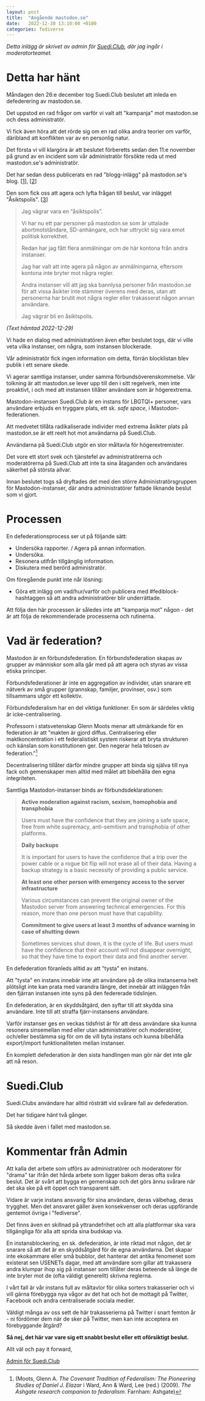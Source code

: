 ```yaml
---
layout: post
title:  "Angående mastodon.se"
date:   2022-12-30 13:10:00 +0100
categories: fediverse
---
```


*Detta inlägg är skrivet av admin för [Suedi.Club][4], där jag ingår i moderatorteamet.*
<!--more-->

# Detta har hänt

Måndagen den 26:e december tog Suedi.Club beslutet att inleda en defederering av mastodon.se.

Det uppstod en rad frågor om varför vi valt att "kampanja" mot mastodon.se och dess administratör.

Vi fick även höra att det rörde sig om en rad olika andra teorier om varför, däribland att konflikten var av en personlig natur.

Det första vi vill klargöra är att beslutet förberetts sedan den 11:e november på grund av en incident som vår administratör försökte reda ut med mastodon.se's administratör.

Det har sedan dess publicerats en rad "blogg-inlägg" på mastodon.se's blog. [[1]], [[2]]

Den som fick oss att agera och lyfta frågan till beslut, var inlägget "Åsiktspolis". [[3]]

>Jag vägrar vara en “åsiktspolis”.
>
>Vi har nu ett par personer på mastodon.se som är uttalade abortmotståndare, SD-anhängare, och har uttryckt sig vara emot politisk korrekthet.
>
>Redan har jag fått flera anmälningar om de här kontona från andra instanser.
>
>Jag har valt att inte agera på någon av anmälningarna, eftersom kontona inte bryter mot några regler.
>
>Andra instanser vill att jag ska bannlysa personer från mastodon.se för att vissa åsikter inte stämmer överens med deras, utan att personerna har brutit mot några regler eller trakasserat någon annan användare.
>
>Jag vägrar bli en åsiktspolis.

*(Text hämtad 2022-12-29)*

Vi hade en dialog med administratören även efter beslutet togs, där vi ville veta vilka instanser, om några, som instansen blockerade.

Vår administratör fick ingen information om detta, förrän blocklistan blev publik i ett senare skede.

Vi agerar samtliga instanser, under samma förbundsöverenskommelse. Vår tolkning är att mastodon.se lever upp till den i sitt regelverk, men inte proaktivt, i och med att instansen tillåter användare som är högerextrema. 

Mastodon-instansen Suedi.Club är en instans för LBGTQI+ personer, vars användare erbjuds en tryggare plats, ett sk. *safe space*, i Mastodon-federationen.

Att medvetet tillåta radikaliserade individer med extrema åsikter plats på mastodon.se är ett reelt hot mot användarna på Suedi.Club.

Användarna på Suedi.Club utgör en stor måltavla för högerextremister.

Det vore ett stort svek och tjänstefel av administratörerna och moderatörerna på Suedi.Club att inte ta sina åtaganden och användares säkerhet på största allvar.

Innan beslutet togs så dryftades det med den större Administratörsgruppen för Mastodon-instanser, där andra administratörer fattade liknande beslut som vi gjort.

# Processen

En defederationsprocess ser ut på följande sätt:

* Undersöka rapporter. / Agera på annan information.
* Undersöka.
* Resonera utifrån tillgänglig information.
* Diskutera med berörd administratör.

Om föregående punkt inte når lösning:

* Göra ett inlägg om vad/hur/varför och publicera med #fediblock-hashtaggen så att andra administratörer blir underrättade.

Att följa den här processen är således inte att "kampanja mot" någon - det är att följa de rekommenderade processerna och rutinerna.

# Vad är federation?

Mastodon är en förbundsfederation. En förbundsfederation skapas av grupper av människor som alla går med på att agera och styras av vissa etiska principer.

Förbundsfederationer är inte en aggregation av individer, utan snarare ett nätverk av små grupper (grannskap, familjer, provinser, osv.) som tillsammans utgör ett kollektiv.

Förbundsfederalism har en del viktiga funktioner. En som är särdeles viktig är icke-centralisering.

Professorn i statsvetenskap Glenn Moots menar att utmärkande för en federation är att "makten är gjord diffus. Centralisering eller maktkoncentration i ett federalistiskt system riskerar att bryta strukturen och känslan som konstitutionen ger. Den negerar hela telosen av federation."[^1]

Decentralisering tillåter därför mindre grupper att binda sig själva till nya fack och gemenskaper men alltid med målet att bibehålla den egna integriteten.

Samtliga Mastodon-instanser binds av förbundsdeklarationen:

>**Active moderation against racism, sexism, homophobia and transphobia**
>
>Users must have the confidence that they are joining a safe space, free from white supremacy, anti-semitism and transphobia of other platforms.
>
>**Daily backups**
>
>It is important for users to have the confidence that a trip over the power cable or a rogue bit flip will not erase all of their data. Having a backup strategy is a basic necessity of providing a public service.
>
>**At least one other person with emergency access to the server infrastructure**
>
>Various circumstances can prevent the original owner of the Mastodon server from answering technical emergencies. For this reason, more than one person must have that capability.
>
>**Commitment to give users at least 3 months of advance warning in case of shutting down**
>
>Sometimes services shut down, it is the cycle of life. But users must have the confidence that their account will not disappear overnight, so that they have time to export their data and find another server.


En defederation föranleds alltid av att "tysta" en instans.

Att "tysta" en instans innebär inte att användare på de olika instanserna helt plötsligt inte kan prata med varandra längre, det innebär att inläggen från den fjärran instansen inte syns på den federerade tidslinjen.

En defederation, är en skyddsåtgärd, den syftar till att skydda sina användare. Inte till att straffa fjärr-instansens användare.

Varför instanser ges en veckas tidsfrist är för att dess användare ska kunna resonera sinsemellan med eller utan administratörer och moderatörer, och/eller bestämma sig för om de vill byta instans och kunna bibehålla export/import funktionaliteten mellan instanser.

En komplett defederation är den sista handlingen man gör när det inte går att nå reson.


# Suedi.Club

Suedi.Clubs användare har alltid rösträtt vid svårare fall av defederation.

Det har tidigare hänt två gånger.

Så skedde även i fallet med mastodon.se.

# Kommentar från Admin

Att kalla det arbete som utförs av administratörer och moderatorer för "drama" tar ifrån det hårda arbete som ligger bakom deras ofta svåra beslut. Det är svårt att bygga en gemenskap och det görs ännu svårare när det ska ske på ett öppet och transparent sätt.

Vidare är varje instans ansvarig för sina användare, deras välbehag, deras trygghet.
Men det ansvaret gäller även konsekvenser och deras uppförande gentemot övriga i "fediverse".

Det finns även en skillnad på yttrandefrihet och att alla plattformar ska vara tillgängliga för alla att sprida sina budskap via.

En instansblockering, en sk. defederation, är inte riktad mot någon, det är snarare så att det är en skyddsåtgärd för de egna användarna.
Det skapar inte ekokammare eller små bubblor, det hanterar det antika fenomenet som existerat sen USENETs dagar, med att användare som gillar att trakassera andra klumpar ihop sig på instanser som tillåter deras beteende så länge de inte bryter mot de (ofta väldigt generellt) skrivna reglerna.

I vårt fall är vår instans full av måltavlor för olika sorters trakasserier och vi vill gärna förebygga nya vågor av det hat och hot de mottagit på Twitter, Facebook och andra centraliserade sociala medier.

Väldigt många av oss sett de här trakasserierna på Twitter i snart femton år - ni fördömer dem när de sker på Twitter, men kan inte acceptera en förebyggande åtgärd?

**Så nej, det här var vare sig ett snabbt beslut eller ett oförsiktigt beslut.**

Allt väl och pay it forward,

[Admin för Suedi.Club][5]

[1]: https://blog.mastodon.se/inl%C3%A4gg/v%C3%A4g-fram%C3%A5t/
[2]: https://blog.mastodon.se/inl%C3%A4gg/av-federering/
[3]: https://blog.mastodon.se/inl%C3%A4gg/%C3%A5siktspolis/
[4]: https://suedi.club/
[5]: https://suedi.club/@Admin

[^1]: (Moots, Glenn A. *The Covenant Tradition of Federalism: The Pioneering Studies of Daniel J. Elazar* i Ward, Ann & Ward, Lee (red.) (2009). *The Ashgate research companion to federalism*. Farnham: Ashgate)